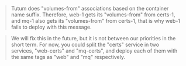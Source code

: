 

> Tutum does "volumes-from" associations based on the container name suffix.
  Therefore, web-1 gets its "volumes-from" from certs-1, and mq-1 also gets its "volumes-from" from certs-1,
  that is why web-1 fails to deploy with this message.
  
> We will fix this in the future, but it is not between our priorities in the short term.
  For now, you could split the "certs" service in two services, "web-certs" and "mq-certs", 
  and deploy each of them with the same tags as "web" and "mq" respectively.